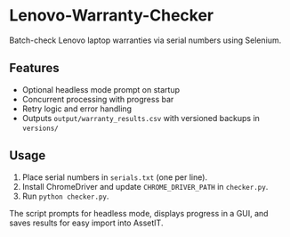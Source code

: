 # Lenovo-Warranty-Checker

Batch-check Lenovo laptop warranties via serial numbers using Selenium.

## Features
- Optional headless mode prompt on startup
- Concurrent processing with progress bar
- Retry logic and error handling
- Outputs `output/warranty_results.csv` with versioned backups in `versions/`

## Usage
1. Place serial numbers in `serials.txt` (one per line).
2. Install ChromeDriver and update `CHROME_DRIVER_PATH` in `checker.py`.
3. Run `python checker.py`.

The script prompts for headless mode, displays progress in a GUI, and saves results for easy import into AssetIT.
